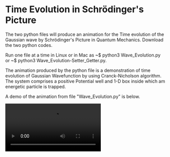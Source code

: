 # Time Evolution in Schrödinger's Picture
The two python files will produce an animation for the Time evolution of the Gaussian wave by Schrödinger's Picture in Quantum Mechanics. Download the two python codes. 

Run one file at a time in Linux or in Mac as ~$ python3 Wave_Evolution.py or ~$ python3 Wave_Evolution-Setter_Getter.py.

The animation produced by the python file is a demonstration of time evolution of Gaussian Wavefunction by using 
Cranck-Nicholson algorithm. The system comprises a positive Potential well and 1-D box inside which am energetic particle is trapped. 

A demo of the animation from file "Wave_Evolution.py" is below.

![Animation](https://user-images.githubusercontent.com/54431907/141235433-f4237f94-09cf-45f5-bbf4-e3ec930598d5.mp4)
